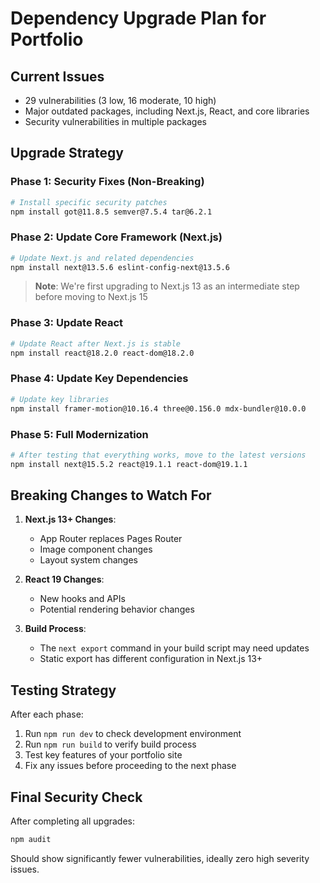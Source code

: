 # Dependency Upgrade Plan for Portfolio

## Current Issues

- 29 vulnerabilities (3 low, 16 moderate, 10 high)
- Major outdated packages, including Next.js, React, and core libraries
- Security vulnerabilities in multiple packages

## Upgrade Strategy

### Phase 1: Security Fixes (Non-Breaking)

```bash
# Install specific security patches
npm install got@11.8.5 semver@7.5.4 tar@6.2.1
```

### Phase 2: Update Core Framework (Next.js)

```bash
# Update Next.js and related dependencies
npm install next@13.5.6 eslint-config-next@13.5.6
```

> **Note**: We're first upgrading to Next.js 13 as an intermediate step before moving to Next.js 15

### Phase 3: Update React

```bash
# Update React after Next.js is stable
npm install react@18.2.0 react-dom@18.2.0
```

### Phase 4: Update Key Dependencies

```bash
# Update key libraries
npm install framer-motion@10.16.4 three@0.156.0 mdx-bundler@10.0.0
```

### Phase 5: Full Modernization

```bash
# After testing that everything works, move to the latest versions
npm install next@15.5.2 react@19.1.1 react-dom@19.1.1
```

## Breaking Changes to Watch For

1. **Next.js 13+ Changes**:

   - App Router replaces Pages Router
   - Image component changes
   - Layout system changes

2. **React 19 Changes**:

   - New hooks and APIs
   - Potential rendering behavior changes

3. **Build Process**:
   - The `next export` command in your build script may need updates
   - Static export has different configuration in Next.js 13+

## Testing Strategy

After each phase:

1. Run `npm run dev` to check development environment
2. Run `npm run build` to verify build process
3. Test key features of your portfolio site
4. Fix any issues before proceeding to the next phase

## Final Security Check

After completing all upgrades:

```bash
npm audit
```

Should show significantly fewer vulnerabilities, ideally zero high severity issues.
